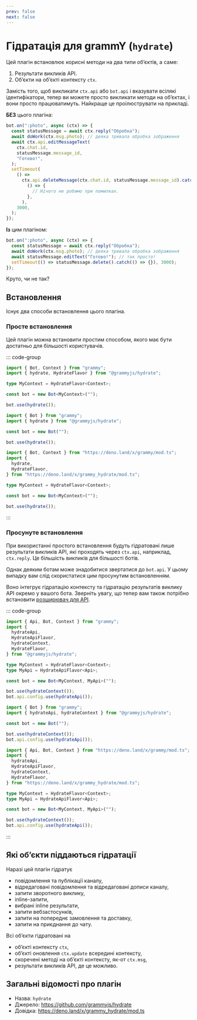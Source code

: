 ```yaml
---
prev: false
next: false
---
```


# Гідратація для grammY (`hydrate`)

Цей плагін встановлює корисні методи на два типи обʼєктів, а саме:

1. Результати викликів API.
2. Обʼєкти на обʼєкті контексту `ctx`.

Замість того, щоб викликати `ctx.api` або `bot.api` і вказувати всілякі ідентифікатори, тепер ви можете просто викликати методи на обʼєктах, і вони просто працюватимуть.
Найкраще це проілюструвати на прикладі.

**БЕЗ** цього плагіна:

```ts
bot.on(":photo", async (ctx) => {
  const statusMessage = await ctx.reply("Обробка");
  await doWork(ctx.msg.photo); // деяка тривала обробка зображення
  await ctx.api.editMessageText(
    ctx.chat.id,
    statusMessage.message_id,
    "Готово!",
  );
  setTimeout(
    () =>
      ctx.api.deleteMessage(ctx.chat.id, statusMessage.message_id).catch(
        () => {
          // Нічого не робимо при помилках.
        },
      ),
    3000,
  );
});
```

**Із** цим плагіном:

```ts
bot.on(":photo", async (ctx) => {
  const statusMessage = await ctx.reply("Обробка");
  await doWork(ctx.msg.photo); // деяка тривала обробка зображення
  await statusMessage.editText("Готово!"); // так просто!
  setTimeout(() => statusMessage.delete().catch(() => {}), 3000);
});
```

Круто, чи не так?

## Встановлення

Існує два способи встановлення цього плагіна.

### Просте встановлення

Цей плагін можна встановити простим способом, якого має бути достатньо для більшості користувачів.

::: code-group

```ts [TypeScript]
import { Bot, Context } from "grammy";
import { hydrate, HydrateFlavor } from "@grammyjs/hydrate";

type MyContext = HydrateFlavor<Context>;

const bot = new Bot<MyContext>("");

bot.use(hydrate());
```

```js [JavaScript]
import { Bot } from "grammy";
import { hydrate } from "@grammyjs/hydrate";

const bot = new Bot("");

bot.use(hydrate());
```

```ts [Deno]
import { Bot, Context } from "https://deno.land/x/grammy/mod.ts";
import {
  hydrate,
  HydrateFlavor,
} from "https://deno.land/x/grammy_hydrate/mod.ts";

type MyContext = HydrateFlavor<Context>;

const bot = new Bot<MyContext>("");

bot.use(hydrate());
```

:::

### Просунуте встановлення

При використанні простого встановлення будуть гідратовані лише результати викликів API, які проходять через `ctx.api`, наприклад, `ctx.reply`.
Це більшість викликів для більшості ботів.

Однак деяким ботам може знадобитися звертатися до `bot.api`.
У цьому випадку вам слід скористатися цим просунутим встановленням.

Воно інтегрує гідратацію контексту та гідратацію результатів виклику API окремо у вашого бота.
Зверніть увагу, що тепер вам також потрібно встановити [розширювач для API](../advanced/transformers#розширювач-для-api).

::: code-group

```ts [TypeScript]
import { Api, Bot, Context } from "grammy";
import {
  hydrateApi,
  HydrateApiFlavor,
  hydrateContext,
  HydrateFlavor,
} from "@grammyjs/hydrate";

type MyContext = HydrateFlavor<Context>;
type MyApi = HydrateApiFlavor<Api>;

const bot = new Bot<MyContext, MyApi>("");

bot.use(hydrateContext());
bot.api.config.use(hydrateApi());
```

```js [JavaScript]
import { Bot } from "grammy";
import { hydrateApi, hydrateContext } from "@grammyjs/hydrate";

const bot = new Bot("");

bot.use(hydrateContext());
bot.api.config.use(hydrateApi());
```

```ts [Deno]
import { Api, Bot, Context } from "https://deno.land/x/grammy/mod.ts";
import {
  hydrateApi,
  HydrateApiFlavor,
  hydrateContext,
  HydrateFlavor,
} from "https://deno.land/x/grammy_hydrate/mod.ts";

type MyContext = HydrateFlavor<Context>;
type MyApi = HydrateApiFlavor<Api>;

const bot = new Bot<MyContext, MyApi>("");

bot.use(hydrateContext());
bot.api.config.use(hydrateApi());
```

:::

## Які обʼєкти піддаються гідратації

Наразі цей плагін гідратує

- повідомлення та публікації каналу,
- відредаговані повідомлення та відредаговані дописи каналу,
- запити зворотного виклику,
- inline-запити,
- вибрані inline результати,
- запити вебзастосунків,
- запити на попереднє замовлення та доставку,
- запити на приєднання до чату.

Всі обʼєкти гідратовані на

- обʼєкті контексту `ctx`,
- обʼєкті оновлення `ctx.update` всередині контексту,
- скоречені методі на обʼєкті контексту, як-от `ctx.msg`,
- результати викликів API, де це можливо.

## Загальні відомості про плагін

- Назва: `hydrate`
- Джерело: <https://github.com/grammyjs/hydrate>
- Довідка: <https://deno.land/x/grammy_hydrate/mod.ts>
